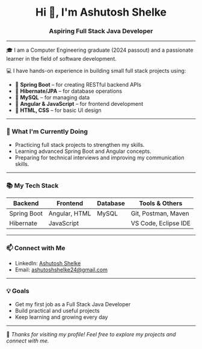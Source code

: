 <h1 align="center">Hi 👋, I'm Ashutosh Shelke</h1>
<h3 align="center">Aspiring Full Stack Java Developer</h3>

---

🎓 I am a Computer Engineering graduate (2024 passout) and a passionate learner in the field of software development.

💻 I have hands-on experience in building small full stack projects using:

- 🔹 **Spring Boot** – for creating RESTful backend APIs  
- 🔹 **Hibernate/JPA** – for database operations  
- 🔹 **MySQL** – for managing data  
- 🔹 **Angular & JavaScript** – for frontend development  
- 🔹 **HTML, CSS** – for basic UI design  

---

### 🚀 What I'm Currently Doing

- Practicing full stack projects to strengthen my skills.
- Learning advanced Spring Boot and Angular concepts.
- Preparing for technical interviews and improving my communication skills.

---

### 📚 My Tech Stack

| Backend     | Frontend       | Database | Tools & Others        |
|-------------|----------------|----------|------------------------|
| Spring Boot | Angular, HTML  | MySQL    | Git, Postman, Maven    |
| Hibernate   | JavaScript     |          | VS Code, Eclipse IDE   |

---

### 📫 Connect with Me

- LinkedIn: [Ashutosh Shelke](www.linkedin.com/in/ashutosh-fullstackdeveloper
  ) 
- Email: ashutoshshelke24@gmail.com 

---

### 💡 Goals

- Get my first job as a Full Stack Java Developer  
- Build practical and useful projects  
- Keep learning and growing every day  

---

🌟 *Thanks for visiting my profile! Feel free to explore my projects and connect with me.*
